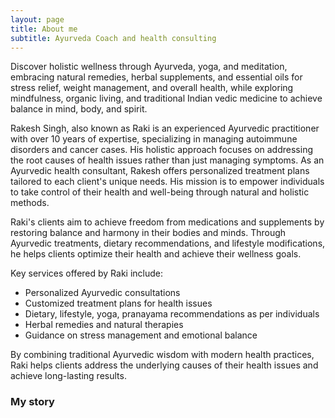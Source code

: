 ```yaml
---
layout: page
title: About me
subtitle: Ayurveda Coach and health consulting
---
```


Discover holistic wellness through Ayurveda, yoga, and meditation, embracing natural remedies, herbal supplements, and essential oils for stress relief, weight management, and overall health, while exploring mindfulness, organic living, and traditional Indian vedic medicine to achieve balance in mind, body, and spirit.

Rakesh Singh, also known as Raki is an experienced Ayurvedic practitioner with over 10 years of expertise, specializing in managing autoimmune disorders and cancer cases. His holistic approach focuses on addressing the root causes of health issues rather than just managing symptoms. As an Ayurvedic health consultant, Rakesh offers personalized treatment plans tailored to each client's unique needs. His mission is to empower individuals to take control of their health and well-being through natural and holistic methods.

Raki's clients aim to achieve freedom from medications and supplements by restoring balance and harmony in their bodies and minds. Through Ayurvedic treatments, dietary recommendations, and lifestyle modifications, he helps clients optimize their health and achieve their wellness goals.

Key services offered by Raki include:

  -  Personalized Ayurvedic consultations
  -  Customized treatment plans for health issues
  -  Dietary, lifestyle, yoga, pranayama recommendations as per individuals
  -  Herbal remedies and natural therapies
  -  Guidance on stress management and emotional balance

By combining traditional Ayurvedic wisdom with modern health practices, Raki helps clients address the underlying causes of their health issues and achieve long-lasting results.

### My story
